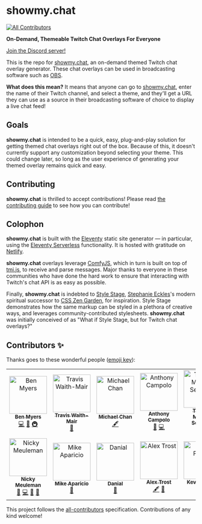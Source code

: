 # showmy.chat

<!-- prettier-ignore-start -->
<!-- markdownlint-disable -->
<!-- ALL-CONTRIBUTORS-BADGE:START - Do not remove or modify this section -->
[![All Contributors](https://img.shields.io/badge/all_contributors-14-orange.svg?style=flat-square)](#contributors-)
<!-- ALL-CONTRIBUTORS-BADGE:END -->
<!-- markdownlint-restore -->
<!-- prettier-ignore-end -->

**On-Demand, Themeable Twitch Chat Overlays For Everyone**

[Join the Discord server!](https://discord.gg/K78fXzVxja)

This is the repo for [showmy.chat](https://showmy.chat), an on-demand themed Twitch chat overlay generator. These chat overlays can be used in broadcasting software such as [OBS](https://obsproject.com).

**What does this mean?** It means that anyone can go to [showmy.chat](https://showmy.chat), enter the name of their Twitch channel, and select a theme, and they'll get a URL they can use as a source in their broadcasting software of choice to display a live chat feed!

## Goals

**showmy.chat** is intended to be a quick, easy, plug-and-play solution for getting themed chat overlays right out of the box. Because of this, it doesn't currently support any customization beyond selecting your theme. This could change later, so long as the user experience of generating your themed overlay remains quick and easy.

## Contributing

**showmy.chat** is thrilled to accept contributions! Please read [the contributing guide](CONTRIBUTING.md) to see how you can contribute!

## Colophon

**showmy.chat** is built with the [Eleventy](https://11ty.dev) static site generator — in particular, using the [Eleventy Serverless](https://www.11ty.dev/docs/plugins/serverless/) functionality. It is hosted with gratitude on [Netlify](https://netlify.com).

**showmy.chat** overlays leverage [ComfyJS](https://github.com/instafluff/ComfyJS), which in turn is built on top of [tmi.js](https://tmijs.com), to receive and parse messages. Major thanks to everyone in these communities who have done the hard work to ensure that interacting with Twitch's chat API is as easy as possible.

Finally, **showmy.chat** is indebted to [Style Stage](https://stylestage.dev), [Stephanie Eckles](https://thinkdobecreate.com)'s modern spiritual successor to [CSS Zen Garden](http://www.csszengarden.com), for inspiration. Style Stage demonstrates how the same markup can be styled in a plethora of creative ways, and leverages community-contributed stylesheets. **showmy.chat** was initially conceived of as "What if Style Stage, but for Twitch chat overlays?"

## Contributors ✨

Thanks goes to these wonderful people ([emoji key](https://allcontributors.org/docs/en/emoji-key)):

<!-- ALL-CONTRIBUTORS-LIST:START - Do not remove or modify this section -->
<!-- prettier-ignore-start -->
<!-- markdownlint-disable -->
<table>
  <tbody>
    <tr>
      <td align="center"><a href="http://benmyers.dev"><img src="https://avatars.githubusercontent.com/u/18060369?v=4?s=100" width="100px;" alt="Ben Myers"/><br /><sub><b>Ben Myers</b></sub></a><br /><a href="https://github.com/BenDMyers/showmy.chat/commits?author=BenDMyers" title="Code">💻</a> <a href="#design-BenDMyers" title="Design">🎨</a> <a href="#infra-BenDMyers" title="Infrastructure (Hosting, Build-Tools, etc)">🚇</a></td>
      <td align="center"><a href="https://non-traditional.dev"><img src="https://avatars.githubusercontent.com/u/5460770?v=4?s=100" width="100px;" alt="Travis Waith-Mair"/><br /><sub><b>Travis Waith-Mair</b></sub></a><br /><a href="#design-Jarvis1010" title="Design">🎨</a></td>
      <td align="center"><a href="http://twitter.com/chantastic"><img src="https://avatars.githubusercontent.com/u/658360?v=4?s=100" width="100px;" alt="Michael Chan"/><br /><sub><b>Michael Chan</b></sub></a><br /><a href="#content-chantastic" title="Content">🖋</a></td>
      <td align="center"><a href="https://ajcweb.dev/"><img src="https://avatars.githubusercontent.com/u/12433465?v=4?s=100" width="100px;" alt="Anthony Campolo"/><br /><sub><b>Anthony Campolo</b></sub></a><br /><a href="https://github.com/BenDMyers/showmy.chat/commits?author=ajcwebdev" title="Documentation">📖</a> <a href="https://github.com/BenDMyers/showmy.chat/commits?author=ajcwebdev" title="Code">💻</a></td>
      <td align="center"><a href="http://helloyes.dev"><img src="https://avatars.githubusercontent.com/u/4201323?v=4?s=100" width="100px;" alt="Thomas Michael Semmler"/><br /><sub><b>Thomas Michael Semmler</b></sub></a><br /><a href="#translation-nachtfunke" title="Translation">🌍</a></td>
      <td align="center"><a href="https://alex.party"><img src="https://avatars.githubusercontent.com/u/13134182?v=4?s=100" width="100px;" alt="Alex Riviere"/><br /><sub><b>Alex Riviere</b></sub></a><br /><a href="#content-fimion" title="Content">🖋</a> <a href="#design-fimion" title="Design">🎨</a> <a href="https://github.com/BenDMyers/showmy.chat/commits?author=fimion" title="Code">💻</a></td>
      <td align="center"><a href="https://github.com/KenAKAFrosty"><img src="https://avatars.githubusercontent.com/u/90424167?v=4?s=100" width="100px;" alt="Ken aka Frosty"/><br /><sub><b>Ken aka Frosty</b></sub></a><br /><a href="#content-KenAKAFrosty" title="Content">🖋</a> <a href="https://github.com/BenDMyers/showmy.chat/commits?author=KenAKAFrosty" title="Code">💻</a> <a href="#infra-KenAKAFrosty" title="Infrastructure (Hosting, Build-Tools, etc)">🚇</a></td>
    </tr>
    <tr>
      <td align="center"><a href="https://nickymeuleman.netlify.app/"><img src="https://avatars.githubusercontent.com/u/30179461?v=4?s=100" width="100px;" alt="Nicky Meuleman"/><br /><sub><b>Nicky Meuleman</b></sub></a><br /><a href="#design-NickyMeuleman" title="Design">🎨</a> <a href="https://github.com/BenDMyers/showmy.chat/commits?author=NickyMeuleman" title="Code">💻</a> <a href="#tool-NickyMeuleman" title="Tools">🔧</a> <a href="https://github.com/BenDMyers/showmy.chat/commits?author=NickyMeuleman" title="Documentation">📖</a></td>
      <td align="center"><a href="http://www.mikeaparicio.com"><img src="https://avatars.githubusercontent.com/u/242304?v=4?s=100" width="100px;" alt="Mike Aparicio"/><br /><sub><b>Mike Aparicio</b></sub></a><br /><a href="#design-peruvianidol" title="Design">🎨</a></td>
      <td align="center"><a href="https://redsparr0w.com"><img src="https://avatars.githubusercontent.com/u/7288322?v=4?s=100" width="100px;" alt="Danial"/><br /><sub><b>Danial</b></sub></a><br /><a href="#design-RedSparr0w" title="Design">🎨</a></td>
      <td align="center"><a href="https://www.frontend.horse"><img src="https://avatars.githubusercontent.com/u/19617280?v=4?s=100" width="100px;" alt="Alex Trost"/><br /><sub><b>Alex Trost</b></sub></a><br /><a href="#content-a-trost" title="Content">🖋</a> <a href="#design-a-trost" title="Design">🎨</a></td>
      <td align="center"><a href="https://youtube.com/kevinpowell"><img src="https://avatars.githubusercontent.com/u/25749407?v=4?s=100" width="100px;" alt="Kevin Powell"/><br /><sub><b>Kevin Powell</b></sub></a><br /><a href="#content-kevin-powell" title="Content">🖋</a></td>
      <td align="center"><a href="http://www.jacobbolda.com"><img src="https://avatars.githubusercontent.com/u/2019387?v=4?s=100" width="100px;" alt="Jacob Bolda"/><br /><sub><b>Jacob Bolda</b></sub></a><br /><a href="#content-jbolda" title="Content">🖋</a></td>
      <td align="center"><a href="http://teachjenntech.com"><img src="https://avatars.githubusercontent.com/u/77285384?v=4?s=100" width="100px;" alt="Jenn Junod"/><br /><sub><b>Jenn Junod</b></sub></a><br /><a href="https://github.com/BenDMyers/showmy.chat/commits?author=jennjunod" title="Documentation">📖</a></td>
    </tr>
  </tbody>
</table>

<!-- markdownlint-restore -->
<!-- prettier-ignore-end -->

<!-- ALL-CONTRIBUTORS-LIST:END -->

This project follows the [all-contributors](https://github.com/all-contributors/all-contributors) specification. Contributions of any kind welcome!
